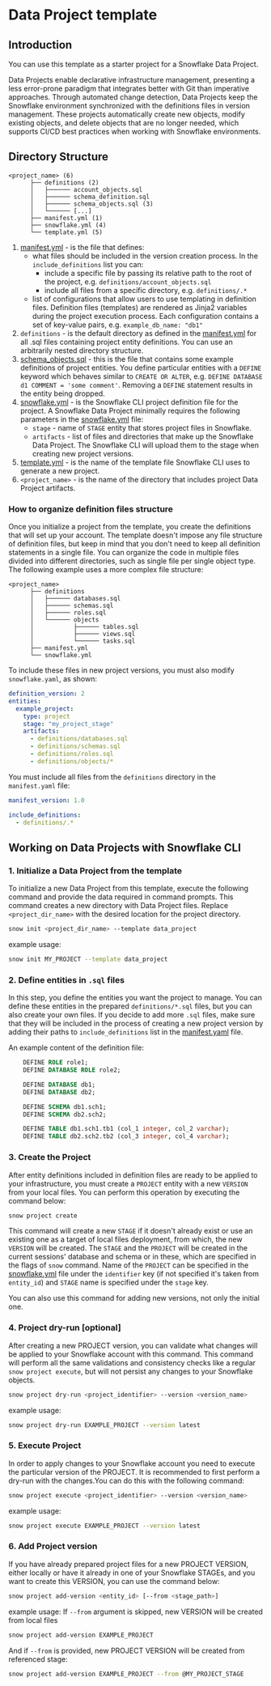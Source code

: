 # Data Project template

## Introduction

You can use this template as a starter project for a Snowflake Data Project.

Data Projects enable declarative infrastructure management, presenting a less error-prone paradigm
that integrates better with Git than imperative approaches. Through automated change detection, Data
Projects keep the Snowflake environment synchronized with the definitions files in version management.
These projects automatically create new objects, modify existing objects, and delete objects that are
no longer needed, which supports CI/CD best practices when working with Snowflake environments.

## Directory Structure

```
<project_name> (6)
      ├── definitions (2)
      │   ├────── account_objects.sql
      │   ├────── schema_definition.sql
      │   ├────── schema_objects.sql (3)
      │   └────── [...]
      ├── manifest.yml (1)
      ├── snowflake.yml (4)
      └── template.yml (5)
```

1. [manifest.yml][manifest] - is the file that defines:
    * what files should be included in the version creation process. In the `include_definitions` list you can:
      * include a specific file by passing its relative path to the root of the project, e.g. `definitions/account_objects.sql`
      * include all files from a specific directory, e.g. `definitions/.*`
    * list of configurations that allow users to use templating in definition files. Definition files (templates) are rendered as Jinja2 variables during the project execution process. Each configuration contains a set of key-value pairs, e.g. `example_db_name: "db1"`
2. `definitions` - is the default directory as defined in the [manifest.yml][manifest] for all .sql files containing project entity definitions. You can use an arbitrarily nested directory structure.
3. [schema_objects.sql][schema_objects.sql] - this is the file that contains some example definitions of project entities. You define particular entities with a `DEFINE` keyword which behaves similar to `CREATE OR ALTER`, e.g. `DEFINE DATABASE d1 COMMENT = 'some comment'`. Removing a `DEFINE` statement results in the entity being dropped.
4. [snowflake.yml][snowflake] - is the Snowflake CLI project definition file for the project. A Snowflake Data Project minimally requires the following parameters in the [snowflake.yml][snowflake] file:
    * `stage` - name of `STAGE` entity that stores project files in Snowflake.
    * `artifacts` - list of files and directories that make up the Snowflake Data Project. The Snowflake CLI will upload them to the stage when creating new project versions.
5. [template.yml][template] - is the name of the template file Snowflake CLI uses to generate a new project.
6. `<project_name>` - is the name of the directory that includes project Data Project artifacts.

### How to organize definition files structure

Once you initialize a project from the template, you create the definitions that will set up your
account. The template doesn't impose any file structure of definition files, but keep in mind that you
don't need to keep all definition statements in a single file. You can organize the code in multiple
files divided into different directories, such as single file per single object type. The following
example uses a more complex file structure:

```
<project_name>
      ├── definitions
      │   ├────── databases.sql
      │   ├────── schemas.sql
      │   ├────── roles.sql
      │   └────── objects
      │           ├────── tables.sql
      │           ├────── views.sql
      │           └────── tasks.sql
      ├── manifest.yml
      └── snowflake.yml
```

To include these files in new project versions, you must also modify `snowflake.yaml`, as shown:

```yaml
definition_version: 2
entities:
  example_project:
    type: project
    stage: "my_project_stage"
    artifacts:
      - definitions/databases.sql
      - definitions/schemas.sql
      - definitions/roles.sql
      - definitions/objects/*
```

You must include all files from the `definitions` directory in the `manifest.yaml` file:

```yaml
manifest_version: 1.0

include_definitions:
  - definitions/.*
```

## Working on Data Projects with Snowflake CLI

### 1. Initialize a Data Project from the template

To initialize a new Data Project from this template, execute the following command and provide the
data required in command prompts. This command creates a new directory with Data Project files.
Replace `<project_dir_name>` with the desired location for the project directory.

```bash
snow init <project_dir_name> --template data_project
```

example usage:

```bash
snow init MY_PROJECT --template data_project
```

### 2. Define entities in `.sql` files

In this step, you define the entities you want the project to manage. You can define these entities
in the prepared `definitions/*.sql` files, but you can also create your own files. If you
decide to add more `.sql` files, make sure that they will be included in the process of creating a new
project version by adding their paths to `include_definitions` list in the [manifest.yaml][manifest] file.

An example content of the definition file:
```sql
    DEFINE ROLE role1;
    DEFINE DATABASE ROLE role2;

    DEFINE DATABASE db1;
    DEFINE DATABASE db2;

    DEFINE SCHEMA db1.sch1;
    DEFINE SCHEMA db2.sch2;

    DEFINE TABLE db1.sch1.tb1 (col_1 integer, col_2 varchar);
    DEFINE TABLE db2.sch2.tb2 (col_3 integer, col_4 varchar);
```

### 3. Create the Project

After entity definitions included in definition files are ready to be applied to your infrastructure,
you must create a `PROJECT` entity with a new `VERSION` from your local files. You can perform this
operation by executing the command below:

```bash
snow project create
```

This command will create a new `STAGE` if it doesn't already exist or use an existing one as a target
of local files deployment, from which, the new `VERSION` will be created. The `STAGE` and the `PROJECT`
will be created in the current sessions' database and schema or in these, which are specified in the
flags of `snow` command. Name of the `PROJECT` can be specified in the [snowflake.yml][snowflake] file under
the `identifier` key (if not specified it's taken from `entity_id`) and `STAGE` name is specified under the `stage` key.

You can also use this command for adding new versions, not only the initial one.

### 4. Project dry-run [optional]

After creating a new PROJECT version, you can validate what changes will be applied to your Snowflake
account with this command. This command will perform all the same validations and consistency checks
like a regular `snow project execute`, but will not persist any changes to your Snowflake objects.

```bash
snow project dry-run <project_identifier> --version <version_name>
```

example usage:

```bash
snow project dry-run EXAMPLE_PROJECT --version latest
```

### 5. Execute Project

In order to apply changes to your Snowflake account you need to execute the particular version of
the PROJECT. It is recommended to first perform a dry-run with the changes.You can do this with the
following command:

```bash
snow project execute <project_identifier> --version <version_name>
```

example usage:

```bash
snow project execute EXAMPLE_PROJECT --version latest
```

### 6. Add Project version

If you have already prepared project files for a new PROJECT VERSION, either locally or have it already in one of your Snowflake STAGEs,
and you want to create this VERSION, you can use the command below:

```bash
snow project add-version <entity_id> [--from <stage_path>]
```

example usage:
If `--from` argument is skipped, new VERSION will be created from local files
```bash
snow project add-version EXAMPLE_PROJECT
```

And if `--from` is provided, new PROJECT VERSION will be created from referenced stage:
```bash
snow project add-version EXAMPLE_PROJECT --from @MY_PROJECT_STAGE
```

[manifest]: ./manifest.yml
[snowflake]: ./snowflake.yml
[schema_objects.sql]: ./definitions/schema_objects.sql
[template]: ./template.yml
